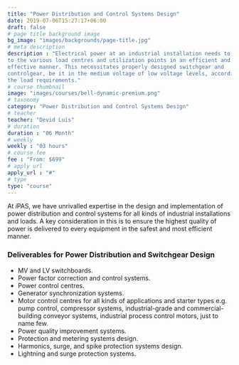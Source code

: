 ```yaml
---
title: "Power Distribution and Control Systems Design"
date: 2019-07-06T15:27:17+06:00
draft: false
# page title background image
bg_image: "images/backgrounds/page-title.jpg"
# meta description
description : "Electrical power at an industrial installation needs to be reticulated
to the various load centres and utilization points in an efficient and
effective manner. This necessitates properly designed switchgear and
controlgear, be it in the medium voltage of low voltage levels, according to
the load requirements."
# course thumbnail
image: "images/courses/bell-dynamic-premium.png"
# taxonomy
category: "Power Distribution and Control Systems Design"
# teacher
teacher: "Devid Luis"
# duration
duration : "06 Month"
# weekly
weekly : "03 hours"
# course fee
fee : "From: $699"
# apply url
apply_url : "#"
# type
type: "course"
---
```

At *i*PAS, we have unrivalled expertise in
the design and implementation of power distribution and control systems for all
kinds of industrial installations and loads. A key consideration in this is to
ensure the highest quality of power is delivered to every equipment in the
safest and most efficient manner.

### Deliverables for Power Distribution and Switchgear Design

* MV and LV switchboards.
* Power factor correction and control systems.
* Power control centres.
* Generator synchronization systems.
* Motor control centres for all kinds of applications and starter types e.g. pump control, compressor systems, industrial-grade and commercial-building conveyor systems, industrial process control motors, just to name few.
* Power quality improvement systems.
* Protection and metering systems design.
* Harmonics, surge, and spike protection systems design.
* Lightning and surge protection systems.
